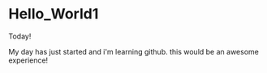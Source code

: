 # Hello_World1

Today!

My day has just started and i'm learning github. this would be an awesome experience!
